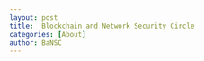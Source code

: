 ```yaml
---
layout: post
title:  Blockchain and Network Security Circle
categories: [About]
author: BaNSC
---
```



